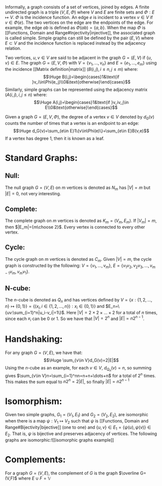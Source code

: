 Informally, a graph consists of a set of vertices, joined by edges. A finite undirected graph is a triple $(V,E,\Phi)$ where $V$ and $E$ are finite sets and $\Phi:E\mapsto V$. $\Phi$ is the incidence function. An edge $e$ is incident to a vertex $v\in V$ if $v\in\Phi(e)$. The two vertices on the edge are the endpoints of the edge. For example, the edge $ab$ is defined as $\Phi(ab)=\{a,b\}$. When the map $\Phi$ is [[Functions, Domain and Range#Injectivity|injective]], the associated graph is called simple. Simple graphs can still be defined by the pair $(E,V)$ where $E\subset V$ and the incidence function is replaced instead by the adjacency relation.

Two vertices, $u,v\in V$ are said to be adjacent in the graph $G=(E,V)$ if $\{u,v\}\in E$. The graph $G=(E,V,\Phi)$ with $V=\{v_1,\dots,v_n\}$ and $E=\{e_1,\dots,e_m\}$ using the incidence [[Matrix definition|matrix]] $(B(i,j), i\leq n, j\leq m)$ where:$$\Huge B(i,j)=\begin{cases}1&\text{if }v_i\in\Phi(e_j)\\0&\text{otherwise}\end{cases}$$Similarly, simple graphs can be represented using the adjacency matrix $(A(i,j),i,j\leq n)$ where:$$\Huge A(i,j)=\begin{cases}1&\text{if }v_iv_j\in E\\0&\text{otherwise}\end{cases}$$

Given a graph $G=(E,V,\Phi)$, the degree of a vertex $v\in V$ denoted by $d_G(v)$ counts the number of times that a vertex is an endpoint to an edge:$$\Huge d_G(v)=\sum_{e\in E}1\{v\in\Phi(e)\}=\sum_{e\in E}B(v,e)$$If a vertex has degree $1$, then it is known as a leaf.

# Standard Graphs:

## Null:
The null graph $G=(V,E)$ on $m$ vertices is denoted as $N_m$ has $|V|=m$ but $|E|=0$, not very interesting.

## Complete:
The complete graph on $m$ vertices is denoted as $K_m=(V_m,E_m)$. If $|V_m|=m$, then $|E_m|={m\choose 2}$. Every vertex is connected to every other vertex.

## Cycle:
The cycle graph on $m$ vertices is denoted as $C_m$. Given $|V|=m$, the cycle graph is constructed by the following: $V=\{v_1,\dots,v_m\}$, $E=\{v_1v_2,v_2v_3,\dots,v_{m-1}v_m,v_mv_1\}$.

## N-cube:
The $n$-cube is denoted as $Q_n$ and has vertices defined by $V=\{x:\{1,2,\dots,n\}\mapsto\{0,1\}\}=\{(x_i,i\in\{1,2,\dots,n\}):x_i\in\{0,1\}\}$ and $E_n=\{uv:\sum_{i=1}^n|u_i-v_i|=1\}$. Here $|V|=2\times2\times\dots\times2$ for a total of $n$ times, since each $x_i$ can be $0$ or $1$. So we have that $|V|=2^n$ and $|E|=n2^{n-1}$.

# Handshaking:

For any graph $G=(V,E)$, we have that: $$\Huge \sum_{v\in V}d_G(v)=2|E|$$ Using the $n$-cube as an example, for each $v\in V$, $d_{Q_n}(v)=n$, so summing gives $\sum_{v\in V}n=\sum_{i=1}^nn=n+n+\dots+n$ for a total of $2^n$ times. This makes the sum equal to $n2^n=2|E|$, so finally $|E|=n2^{n-1}$

# Isomorphism:

Given two simple graphs, $G_1=(V_1,E_1)$ and $G_2=(V_2,E_2)$, are isomorphic when there is a map $\psi:V_1\mapsto V_2$ such that $\psi$ is [[Functions, Domain and Range#Bijectivity|bijective]] (one to one) and $\{u,v\}\in E_1=\{\psi(u),\psi(v)\}\in E_2$. That is, $\psi$ is bijective and preserves adjacency of vertices. The following graphs are isomorphic:![[isomorphic graphs example]]
# Complements:

For a graph $G=(V,E)$, the complement of $G$ is the graph $\overline G=(V,F)$ where $E\cup F=\mathbb V$